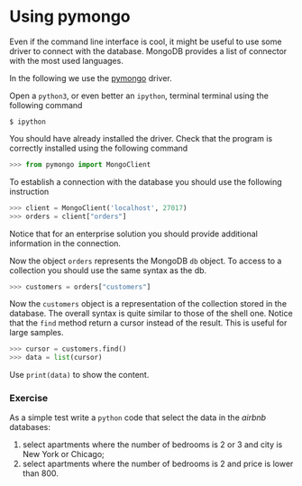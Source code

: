 # Using pymongo

Even if the command line interface is cool, it might
be useful to use some driver to connect with the database.
MongoDB provides a list of connector with the most 
used languages.

In the following we use the [pymongo](https://api.mongodb.com/python/current/) driver.

Open a `python3`, or even better an `ipython`, terminal terminal using the following command
```
$ ipython
```

You should have already installed the driver. Check that
the program is correctly installed using the following
command
```python
>>> from pymongo import MongoClient
```
To establish a connection with the database you should
use the following instruction
```python
>>> client = MongoClient('localhost', 27017)
>>> orders = client["orders"]
```
Notice that for an enterprise solution you should provide
additional information in the connection.

Now the object `orders` represents the MongoDB `db` object.
To access to a collection you should use the same
syntax as the db.
```python
>>> customers = orders["customers"]
```

Now the `customers` object is a representation of 
the collection stored in the database.
The overall syntax is quite similar to those of
the shell one. Notice that the `find` method
return a cursor instead of the result. This is
useful for large samples.
```python
>>> cursor = customers.find()
>>> data = list(cursor)
```

Use `print(data)` to show the content.

### Exercise

As a simple test write a `python` code that select
the data in the *airbnb* databases:
1. select apartments where the number of bedrooms is 2 or 3 and city is New York or Chicago;
2. select apartments where the number of bedrooms is 2 and price is lower than 800.
